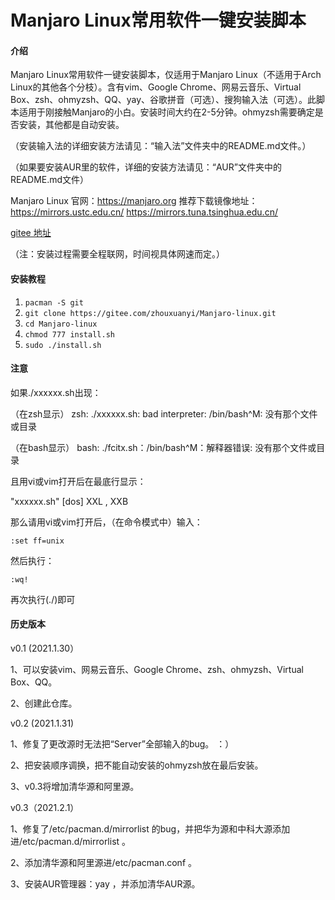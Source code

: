 # Manjaro Linux常用软件一键安装脚本

#### 介绍 ####
Manjaro Linux常用软件一键安装脚本，仅适用于Manjaro Linux（不适用于Arch Linux的其他各个分枝）。含有vim、Google Chrome、网易云音乐、Virtual Box、zsh、ohmyzsh、QQ、yay、谷歌拼音（可选）、搜狗输入法（可选）。此脚本适用于刚接触Manjaro的小白。安装时间大约在2-5分钟。ohmyzsh需要确定是否安装，其他都是自动安装。

（安装输入法的详细安装方法请见：“输入法”文件夹中的README.md文件。）

（如果要安装AUR里的软件，详细的安装方法请见：“AUR”文件夹中的README.md文件）

Manjaro Linux 官网：https://manjaro.org  推荐下载镜像地址：https://mirrors.ustc.edu.cn/   https://mirrors.tuna.tsinghua.edu.cn/

[gitee 地址](https://gitee.com/zhouxuanyi/Manjaro-linux)

（注：安装过程需要全程联网，时间视具体网速而定。）

#### 安装教程 ####

1. `pacman -S git`
2. `git clone https://gitee.com/zhouxuanyi/Manjaro-linux.git`
3. `cd Manjaro-linux`
4. `chmod 777 install.sh`
5. `sudo ./install.sh`

#### 注意 ####

如果./xxxxxx.sh出现：        

（在zsh显示） zsh: ./xxxxxx.sh: bad interpreter: /bin/bash^M: 没有那个文件或目录

（在bash显示） bash: ./fcitx.sh：/bin/bash^M：解释器错误: 没有那个文件或目录

且用vi或vim打开后在最底行显示：

"xxxxxx.sh"  [dos]  XXL , XXB

那么请用vi或vim打开后，（在命令模式中）输入：  

`:set ff=unix`

然后执行：

`:wq!`

再次执行(./)即可

#### 历史版本 ####
v0.1 (2021.1.30）

1、可以安装vim、网易云音乐、Google Chrome、zsh、ohmyzsh、Virtual Box、QQ。

2、创建此仓库。


v0.2 (2021.1.31)

1、修复了更改源时无法把“Server”全部输入的bug。 ：）

2、把安装顺序调换，把不能自动安装的ohmyzsh放在最后安装。

3、v0.3将增加清华源和阿里源。


v0.3（2021.2.1）

1、修复了/etc/pacman.d/mirrorlist 的bug，并把华为源和中科大源添加进/etc/pacman.d/mirrorlist 。

2、添加清华源和阿里源进/etc/pacman.conf 。

3、安装AUR管理器：yay ，并添加清华AUR源。
